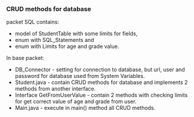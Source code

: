 ### **CRUD methods for database**

packet SQL contains:
- model of StudentTable with some limits for fields,
- enum with SQL_Statements and
- enum with Limits for age and grade value.

In base packet:
- DB_Connector - setting for connection to database, but url, user and password for database used from System Variables.
- Student.java - contain CRUD methods for database and implements 2 methods from another interface.
- Interface GetFromUserValue - contain 2 methods with checking limits for get correct value of age and grade from user.
- Main.java - execute in main() method all CRUD methods.
